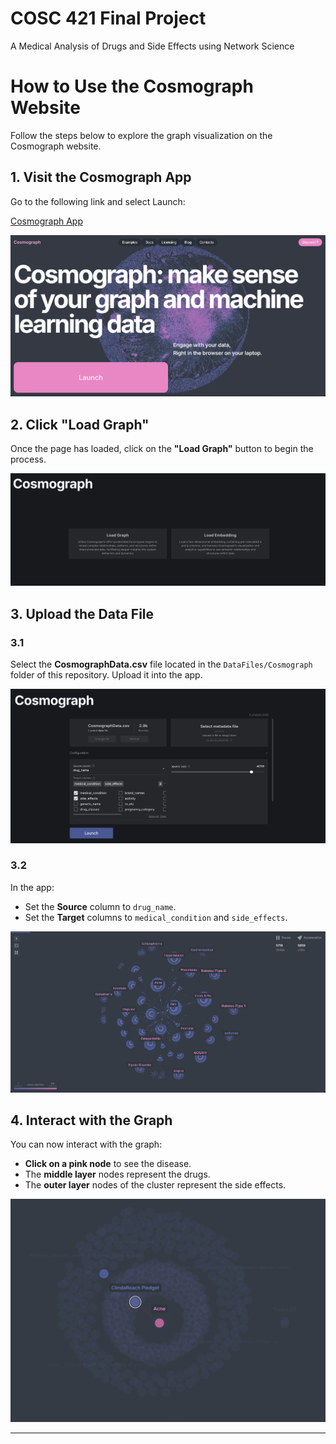 # COSC 421 Final Project
A Medical Analysis of Drugs and Side Effects using Network Science

# How to Use the Cosmograph Website

Follow the steps below to explore the graph visualization on the Cosmograph website.

## 1. Visit the Cosmograph App

Go to the following link and select Launch:

[Cosmograph App](https://cosmograph.app)

![Step 1: Visit the Cosmograph App](Images/image1.png)

## 2. Click "Load Graph"

Once the page has loaded, click on the **"Load Graph"** button to begin the process.

![Step 2: Click Load Graph](Images/image2.png)

## 3. Upload the Data File
### 3.1 
Select the **CosmographData.csv** file located in the `DataFiles/Cosmograph` folder of this repository. Upload it into the app.

![Step 3.1: Upload the Data File](Images/image3.png)

### 3.2
In the app:
- Set the **Source** column to `drug_name`.
- Set the **Target** columns to `medical_condition` and `side_effects`.

![Step 3.2: Set Source and Target Columns](Images/image4.png)

## 4. Interact with the Graph

You can now interact with the graph:
- **Click on a pink node** to see the disease.
- The **middle layer** nodes represent the drugs.
- The **outer layer** nodes of the cluster represent the side effects.

![Step 4: Interact with the Graph](Images/image5.png)

---


